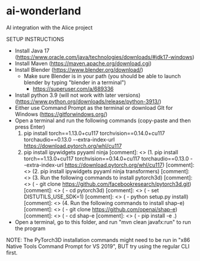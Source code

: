 # ai-wonderland
AI integration with the Alice project

SETUP INSTRUCTIONS

 - Install Java 17 (https://www.oracle.com/java/technologies/downloads/#jdk17-windows)
 - Install Maven (https://maven.apache.org/download.cgi)
 - Install Blender (https://www.blender.org/download/)
   - Make sure Blender is in your path (you should be able to launch blender by typing "blender in a terminal")
      - https://superuser.com/a/689336
 - Install python 3.9 (will not work with later versions) (https://www.python.org/downloads/release/python-3913/)
 - Either use Command Prompt as the terminal or download GIt for Windows (https://gitforwindows.org/)
 - Open a terminal and run the following commands (copy-paste and then press Enter)
   1. pip install torch==1.13.0+cu117 torchvision==0.14.0+cu117 torchaudio==0.13.0 --extra-index-url https://download.pytorch.org/whl/cu117
   2. pip install ipywidgets pyyaml ninja
   [comment]: <> (1. pip install torch==1.13.0+cu117 torchvision==0.14.0+cu117 torchaudio==0.13.0 --extra-index-url https://download.pytorch.org/whl/cu117)
   [comment]: <> (2. pip install ipywidgets pyyaml ninja transformers)
   [comment]: <> (3. Run the following commands to install pytorch3d)
   [comment]: <> (   - git clone https://github.com/facebookresearch/pytorch3d.git)
   [comment]: <> (   - cd pytorch3d)
   [comment]: <> (   - set DISTUTILS_USE_SDK=1)
   [comment]: <> (   - python setup.py install)
   [comment]: <> (4. Run the following commands to install shap-e)
   [comment]: <> (   - git clone https://github.com/openai/shap-e)
   [comment]: <> (   - cd shap-e
   [comment]: <> (   - pip install -e .)
 - Open a terminal, go to this folder, and run "mvn clean javafx:run" to run the program

NOTE: The PyTorch3D installation commands might need to be run in "x86 Native Tools Command Prompt for VS 2019", BUT try using the regular CLI first.
